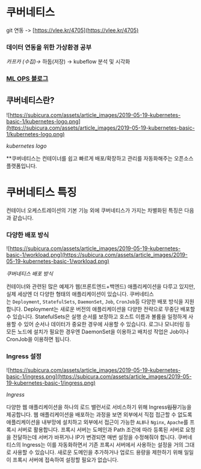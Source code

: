 # 쿠버네티스
git 연동 -> [https://vlee.kr/4705](https://vlee.kr/4705)

### 데이터 연동을 위한 가상환경 공부
*카프카 (수집)→* 하둡(저장) → kubeflow 분석 및 시각화


### [ML OPS 블로그](https://blog.verta.ai/blog/robust-mlops-with-open-source-modeldb-docker-jenkins-and-prometheus)

## 쿠버네티스란?

![https://subicura.com/assets/article_images/2019-05-19-kubernetes-basic-1/kubernetes-logo.png](https://subicura.com/assets/article_images/2019-05-19-kubernetes-basic-1/kubernetes-logo.png)

*kubernetes logo*

**쿠버네티스는 컨테이너를 쉽고 빠르게 배포/확장하고 관리를 자동화해주는 오픈소스 플랫폼입니다.


# 쿠버네티스 특징

컨테이너 오케스트레이션의 기본 기능 외에 쿠버네티스가 가지는 차별화된 특징은 다음과 같습니다.



### 다양한 배포 방식

![https://subicura.com/assets/article_images/2019-05-19-kubernetes-basic-1/workload.png](https://subicura.com/assets/article_images/2019-05-19-kubernetes-basic-1/workload.png)

*쿠버네티스 배포 방식*

컨테이너와 관련된 많은 예제가 웹(프론트엔드+백엔드) 애플리케이션을 다루고 있지만, 실제 세상엔 더 다양한 형태의 애플리케이션이 있습니다. 쿠버네티스는 `Deployment`, `StatefulSets`, `DaemonSet`, `Job`, `CronJob`등 다양한 배포 방식을 지원합니다. Deployment는 새로운 버전의 애플리케이션을 다양한 전략으로 무중단 배포할 수 있습니다. StatefulSets은 실행 순서를 보장하고 호스트 이름과 볼륨을 일정하게 사용할 수 있어 순서나 데이터가 중요한 경우에 사용할 수 있습니다. 로그나 모니터링 등 모든 노드에 설치가 필요한 경우엔 DaemonSet을 이용하고 배치성 작업은 Job이나 CronJob을 이용하면 됩니다. 
### Ingress 설정

![https://subicura.com/assets/article_images/2019-05-19-kubernetes-basic-1/ingress.png](https://subicura.com/assets/article_images/2019-05-19-kubernetes-basic-1/ingress.png)

*Ingress*

다양한 웹 애플리케이션을 하나의 로드 밸런서로 서비스하기 위해 Ingress~~입장~~기능을 제공합니다. 웹 애플리케이션을 배포하는 과정을 보면 외부에서 직접 접근할 수 없도록 애플리케이션을 내부망에 설치하고 외부에서 접근이 가능한 `ALB`나 `Nginx`, `Apache`를 프록시 서버로 활용합니다. 프록시 서버는 도메인과 Path 조건에 따라 등록된 서버로 요청을 전달하는데 서버가 바뀌거나 IP가 변경되면 매번 설정을 수정해줘야 합니다. 쿠버네티스의 Ingress는 이를 자동화하면서 기존 프록시 서버에서 사용하는 설정을 거의 그대로 사용할 수 있습니다. 새로운 도메인을 추가하거나 업로드 용량을 제한하기 위해 일일이 프록시 서버에 접속하여 설정할 필요가 없습니다.
